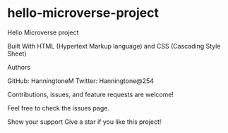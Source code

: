# hello-microverse-project
Hello Microverse project

Built With HTML (Hypertext Markup language) and CSS (Cascading Style Sheet)

Authors

GitHub: HanningtoneM Twitter: Hanningtone@254

Contributions, issues, and feature requests are welcome!

Feel free to check the issues page.

Show your support Give a star if you like this project!